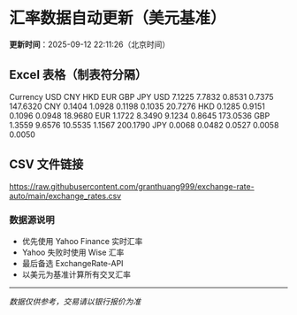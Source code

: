 # 汇率数据自动更新（美元基准）

**更新时间**：2025-09-12 22:11:26（北京时间）

## Excel 表格（制表符分隔）

Currency	USD	CNY	HKD	EUR	GBP	JPY
USD		7.1225	7.7832	0.8531	0.7375	147.6320
CNY	0.1404		1.0928	0.1198	0.1035	20.7276
HKD	0.1285	0.9151		0.1096	0.0948	18.9680
EUR	1.1722	8.3490	9.1234		0.8645	173.0536
GBP	1.3559	9.6576	10.5535	1.1567		200.1790
JPY	0.0068	0.0482	0.0527	0.0058	0.0050	

## CSV 文件链接

https://raw.githubusercontent.com/granthuang999/exchange-rate-auto/main/exchange_rates.csv

### 数据源说明
- 优先使用 Yahoo Finance 实时汇率
- Yahoo 失败时使用 Wise 汇率
- 最后备选 ExchangeRate-API
- 以美元为基准计算所有交叉汇率

---
*数据仅供参考，交易请以银行报价为准*